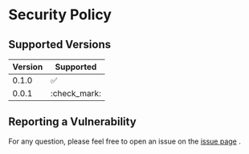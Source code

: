 # Security Policy

## Supported Versions


| Version   | Supported          |
| -------   | ------------------ |
| 0.1.0     | :white_check_mark: |
| 0.0.1     | :check_mark: |


## Reporting a Vulnerability

For any question, please feel free to open an issue on the  [issue page](https://github.com/AlexandreGazagnes/CentraleSupElec-NLP-Public-Ressources/issues) .
